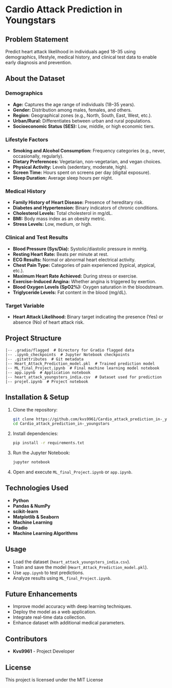 # Cardio Attack Prediction in Youngstars

## Problem Statement
Predict heart attack likelihood in individuals aged 18–35 using demographics, lifestyle, medical history, and clinical test data to enable early diagnosis and prevention.

## About the Dataset

### **Demographics**
- **Age:** Captures the age range of individuals (18–35 years).
- **Gender:** Distribution among males, females, and others.
- **Region:** Geographical zones (e.g., North, South, East, West, etc.).
- **Urban/Rural:** Differentiates between urban and rural populations.
- **Socioeconomic Status (SES):** Low, middle, or high economic tiers.

### **Lifestyle Factors**
- **Smoking and Alcohol Consumption:** Frequency categories (e.g., never, occasionally, regularly).
- **Dietary Preferences:** Vegetarian, non-vegetarian, and vegan choices.
- **Physical Activity:** Levels (sedentary, moderate, high).
- **Screen Time:** Hours spent on screens per day (digital exposure).
- **Sleep Duration:** Average sleep hours per night.

### **Medical History**
- **Family History of Heart Disease:** Presence of hereditary risk.
- **Diabetes and Hypertension:** Binary indicators of chronic conditions.
- **Cholesterol Levels:** Total cholesterol in mg/dL.
- **BMI:** Body mass index as an obesity metric.
- **Stress Levels:** Low, medium, or high.

### **Clinical and Test Results**
- **Blood Pressure (Sys/Dia):** Systolic/diastolic pressure in mmHg.
- **Resting Heart Rate:** Beats per minute at rest.
- **ECG Results:** Normal or abnormal heart electrical activity.
- **Chest Pain Type:** Categories of pain experienced (typical, atypical, etc.).
- **Maximum Heart Rate Achieved:** During stress or exercise.
- **Exercise-Induced Angina:** Whether angina is triggered by exertion.
- **Blood Oxygen Levels (SpO2%):** Oxygen saturation in the bloodstream.
- **Triglyceride Levels:** Fat content in the blood (mg/dL).

### **Target Variable**
- **Heart Attack Likelihood:** Binary target indicating the presence (Yes) or absence (No) of heart attack risk.

## Project Structure
```
|-- .gradio/flagged  # Directory for Gradio flagged data
|-- .ipynb_checkpoints  # Jupyter Notebook checkpoints
|-- .gitattributes  # Git metadata
|-- Heart_Attack_Prediction_model.pkl  # Trained prediction model
|-- ML_final_Project.ipynb  # Final machine learning model notebook
|-- app.ipynb  # Application notebook
|-- heart_attack_youngsters_india.csv  # Dataset used for prediction
|-- projet.ipynb  # Project notebook
```

## Installation & Setup
1. Clone the repository:
   ```bash
   git clone https://github.com/kvs9961/Cardio_attack_prediction_in-_youngstars.git
   cd Cardio_attack_prediction_in-_youngstars
   ```
2. Install dependencies:
   ```bash
   pip install -r requirements.txt
   ```
3. Run the Jupyter Notebook:
   ```bash
   jupyter notebook
   ```
4. Open and execute `ML_final_Project.ipynb` or `app.ipynb`.

## Technologies Used
- **Python**
- **Pandas & NumPy**
- **scikit-learn**
- **Matplotlib & Seaborn**
- **Machine Learning**
- **Gradio**
- **Machine Learning Algorithms**

## Usage
- Load the dataset (`heart_attack_youngsters_india.csv`).
- Train and save the model (`Heart_Attack_Prediction_model.pkl`).
- Use `app.ipynb` to test predictions.
- Analyze results using `ML_final_Project.ipynb`.

## Future Enhancements
- Improve model accuracy with deep learning techniques.
- Deploy the model as a web application.
- Integrate real-time data collection.
- Enhance dataset with additional medical parameters.

## Contributors
- **Kvs9961** - Project Developer

## License
This project is licensed under the MIT License

